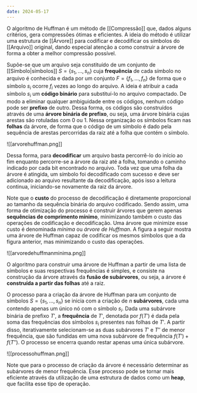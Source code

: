 ```yaml
---
date: 2024-05-17
---
```


O algoritmo de Huffman é um método de [[Compressão]] que, dados alguns critérios, gera compressões ótimas e eficientes. A ideia do método é utilizar uma estrutura de [[Árvore]] para codificar e decodificar os símbolos do [[Arquivo]] original, dando especial atenção a como construir a árvore de forma a obter a melhor compressão possível.

Supõe-se que um arquivo seja constituído de um conjunto de [[Símbolo|símbolos]] $S=\{s_1, \dots, s_n\}$ cuja **frequência** de cada símbolo no arquivo é conhecida e dada por um conjunto $F=\{f_1, \dots, f_n\}$ de forma que o símbolo $s_i$ ocorre $f_i$ vezes ao longo do arquivo. A ideia é atribuir a cada símbolo $s_i$ um **código binário** para substituí-lo no arquivo compactado. De modo a eliminar qualquer ambiguidade entre os códigos, nenhum código pode ser **prefixo** de outro. Dessa forma, os códigos são construídos através de uma **árvore binária de prefixo**, ou seja, uma árvore binária cujas arestas são rotuladas com $0$ ou $1$. Nessa organização os símbolos ficam nas **folhas** da árvore, de forma que o código de um símbolo é dado pela sequência de arestas percorridas da raiz até a folha que contém o símbolo.

![[arvorehuffman.png]]

Dessa forma, para **decodificar** um arquivo basta percorrê-lo do início ao fim enquanto percorre-se a árvore da raiz até a folha, tomando o caminho indicado por cada bit encontrado no arquivo. Toda vez que uma folha da árvore é atingida, um símbolo foi decodificado com sucesso e deve ser adicionado ao arquivo resultante da decodificação, após isso a leitura continua, iniciando-se novamente da raiz da árvore.

Note que o **custo** do processo de decodificação é diretamente proporcional ao tamanho da sequência binária do arquivo codificado. Sendo assim, uma forma de otimização do processo é construir árvores que gerem apenas **sequências de comprimento mínimo**, minimizando também o custo das operações de codificação e decodificação. Uma árvore que minimize esse custo é denominada *mínima* ou *árvore de Huffman*. A figura a seguir mostra uma árvore de Huffman capaz de codificar os mesmos símbolos que a da figura anterior, mas minimizando o custo das operações.

![[arvoredehuffmanminima.png]]

O algoritmo para construir uma árvore de Huffman a partir de uma lista de símbolos e suas respectivas frequências é simples, e consiste na construção da árvore através da **fusão de subárvores**, ou seja, a árvore é **construída a partir das folhas** até a raiz.

O processo para a criação da árvore de Huffman para um conjunto de símbolos $S=\{s_1, \dots, s_n\}$ se inicia com a criação de $n$ **subárvores**, cada uma contendo apenas um único nó com o símbolo $s_i$. Dada uma subárvore binária de prefixo $T'$, a **frequência** de $T'$, denotada por $f(T')$ é dada pela soma das frequências dos símbolos $s_i$ presentes nas folhas de $T'$. A partir disso, iterativamente selecionam-se as duas subárvores $T'$ e $T''$ de menor frequência, que são fundidas em uma nova subárvore de frequência $f(T') + f(T'')$. O processo se encerra quando restar apenas uma única subárvore.

![[processohuffman.png]]

Note que para o processo de criação da árvore é necessário determinar as subárvores de menor frequência. Esse processo pode se tornar mais eficiente através da utilização de uma estrutura de dados como um **heap**, que facilita esse tipo de operação.
